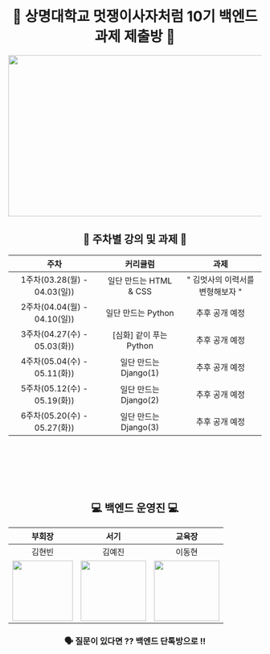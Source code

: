 <div align="center">
  
# 🦁 상명대학교 멋쟁이사자처럼 10기 백엔드 과제 제출방 🦁
  
<img src="https://user-images.githubusercontent.com/77167694/156416969-3add381e-1311-4fa8-b8df-a48bbafe5607.jpeg" width="800" height="320">

  
## 📝 주차별 강의 및 과제 📝

|주차|커리큘럼|과제|
|:---:|:---:|:---:|
|1주차(03.28(월) - 04.03(일))| 일단 만드는 HTML & CSS | " 김멋사의 이력서를 변형해보자 "|
|2주차(04.04(월) - 04.10(일))| 일단 만드는 Python | 추후 공개 예정|
|3주차(04.27(수) - 05.03(화)) | [심화] 같이 푸는 Python | 추후 공개 예정|
|4주차(05.04(수) - 05.11(화)) | 일단 만드는 Django(1) | 추후 공개 예정|
|5주차(05.12(수) - 05.19(화)) | 일단 만드는 Django(2) | 추후 공개 예정|
|6주차(05.20(수) - 05.27(화)) | 일단 만드는 Django(3) | 추후 공개 예정|
 
 <br/><br/>

<div align="center"> 
  
<br/><br/>
## 💻 백엔드 운영진 💻

|부회장|서기|교육장|
|:---:|:---:|:---:|
|김현빈|김예진|이동현|
|<img src="https://user-images.githubusercontent.com/71435571/161269702-6b57c592-3c89-46aa-8c4e-d609e946005a.png" width="120" height="120"/> | <img src="https://user-images.githubusercontent.com/71435571/161269835-87121fbe-429d-4721-bbaa-b4a8b52a7a5a.png" width="130" height="120"/>|<img src="https://user-images.githubusercontent.com/71435571/161269917-965be577-9e29-4f27-a673-785931f71fe8.png" width="130" height="120"/>|

 ### 🗣 질문이 있다면 ?? 백엔드 단톡방으로 !! <br/>
</div>
